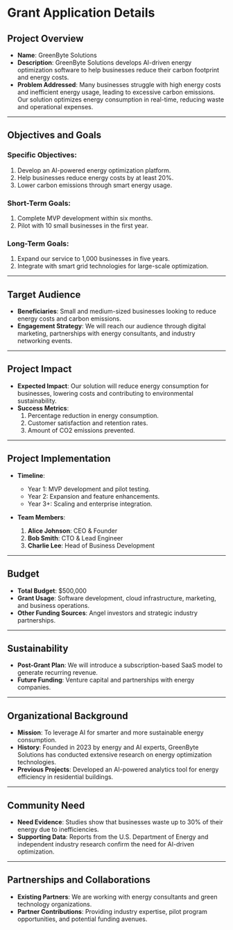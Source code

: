 # Grant Application Details

## Project Overview

- **Name**: GreenByte Solutions
- **Description**: GreenByte Solutions develops AI-driven energy optimization software to help businesses reduce their carbon footprint and energy costs.
- **Problem Addressed**: Many businesses struggle with high energy costs and inefficient energy usage, leading to excessive carbon emissions. Our solution optimizes energy consumption in real-time, reducing waste and operational expenses.

---

## Objectives and Goals

### Specific Objectives:

1. Develop an AI-powered energy optimization platform.
2. Help businesses reduce energy costs by at least 20%.
3. Lower carbon emissions through smart energy usage.

### Short-Term Goals:

1. Complete MVP development within six months.
2. Pilot with 10 small businesses in the first year.

### Long-Term Goals:

1. Expand our service to 1,000 businesses in five years.
2. Integrate with smart grid technologies for large-scale optimization.

---

## Target Audience

- **Beneficiaries**: Small and medium-sized businesses looking to reduce energy costs and carbon emissions.
- **Engagement Strategy**: We will reach our audience through digital marketing, partnerships with energy consultants, and industry networking events.

---

## Project Impact

- **Expected Impact**: Our solution will reduce energy consumption for businesses, lowering costs and contributing to environmental sustainability.
- **Success Metrics**:
  1. Percentage reduction in energy consumption.
  2. Customer satisfaction and retention rates.
  3. Amount of CO2 emissions prevented.

---

## Project Implementation

- **Timeline**:

  - Year 1: MVP development and pilot testing.
  - Year 2: Expansion and feature enhancements.
  - Year 3+: Scaling and enterprise integration.

- **Team Members**:
  1. **Alice Johnson**: CEO & Founder
  2. **Bob Smith**: CTO & Lead Engineer
  3. **Charlie Lee**: Head of Business Development

---

## Budget

- **Total Budget**: $500,000
- **Grant Usage**: Software development, cloud infrastructure, marketing, and business operations.
- **Other Funding Sources**: Angel investors and strategic industry partnerships.

---

## Sustainability

- **Post-Grant Plan**: We will introduce a subscription-based SaaS model to generate recurring revenue.
- **Future Funding**: Venture capital and partnerships with energy companies.

---

## Organizational Background

- **Mission**: To leverage AI for smarter and more sustainable energy consumption.
- **History**: Founded in 2023 by energy and AI experts, GreenByte Solutions has conducted extensive research on energy optimization technologies.
- **Previous Projects**: Developed an AI-powered analytics tool for energy efficiency in residential buildings.

---

## Community Need

- **Need Evidence**: Studies show that businesses waste up to 30% of their energy due to inefficiencies.
- **Supporting Data**: Reports from the U.S. Department of Energy and independent industry research confirm the need for AI-driven optimization.

---

## Partnerships and Collaborations

- **Existing Partners**: We are working with energy consultants and green technology organizations.
- **Partner Contributions**: Providing industry expertise, pilot program opportunities, and potential funding avenues.
